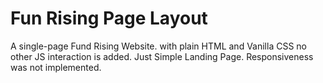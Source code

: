 # Fun Rising Page Layout
A single-page Fund Rising Website. with plain HTML and Vanilla CSS
no other JS interaction is added. Just Simple Landing Page. Responsiveness was not implemented.
